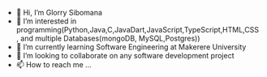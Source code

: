 - 👋 Hi, I’m Glorry Sibomana
- 👀 I’m interested in programming(Python,Java,C,JavaDart,JavaScript,TypeScript,HTML,CSS, and multiple Databases(mongoDB, MySQL,Postgres))
- 🌱 I’m currently learning Software Engineering at Makerere University
- 💞️ I’m looking to collaborate on any software development project
- 📫 How to reach me ...

<!---
WHITELOTUS0/WHITELOTUS0 is a ✨ special ✨ repository because its `README.md` (this file) appears on your GitHub profile.
You can click the Preview link to take a look at your changes.
--->
